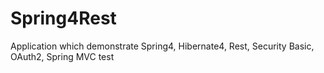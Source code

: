 # Spring4Rest
Application which demonstrate Spring4, Hibernate4, Rest, Security Basic, OAuth2, Spring MVC test
